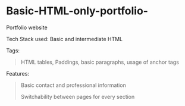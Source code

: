 # Basic-HTML-only-portfolio-
Portfolio website

Tech Stack used: 
Basic and intermediate HTML 

Tags:
>HTML tables,
>Paddings,
>basic paragraphs,
>usage of anchor tags

Features:

> Basic contact and professional information
>  
> Switchability between pages for every section  
